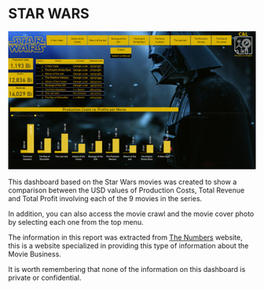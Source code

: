 # STAR WARS

<img src="Prints/1.png" alt="Star Wars print 1" width="1024"/>

This dashboard based on the Star Wars movies was created to show a comparison between the USD values of Production Costs, Total Revenue and Total Profit involving each of the 9 movies in the series.

In addition, you can also access the movie crawl and the movie cover photo by selecting each one from the top menu.

The information in this report was extracted from [The Numbers](https://www.the-numbers.com/movies/franchise/Star-Wars#tab=summary) website, this is a website specialized in providing this type of information about the Movie Business.

It is worth remembering that none of the information on this dashboard is private or confidential.